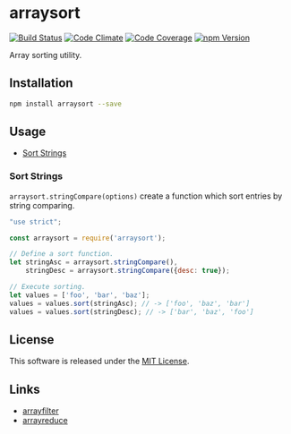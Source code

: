 arraysort
==========

<!---
This file is generated by ape-tmpl. Do not update manually.
--->

<!-- Badge Start -->
<a name="badges"></a>

[![Build Status][bd_travis_shield_url]][bd_travis_url]
[![Code Climate][bd_codeclimate_shield_url]][bd_codeclimate_url]
[![Code Coverage][bd_codeclimate_coverage_shield_url]][bd_codeclimate_url]
[![npm Version][bd_npm_shield_url]][bd_npm_url]

[bd_repo_url]: https://github.com/okunishinishi/node-arraysort
[bd_travis_url]: http://travis-ci.org/okunishinishi/node-arraysort
[bd_travis_shield_url]: http://img.shields.io/travis/okunishinishi/node-arraysort.svg?style=flat
[bd_license_url]: https://github.com/okunishinishi/node-arraysort/blob/master/LICENSE
[bd_codeclimate_url]: http://codeclimate.com/github/okunishinishi/node-arraysort
[bd_codeclimate_shield_url]: http://img.shields.io/codeclimate/github/okunishinishi/node-arraysort.svg?style=flat
[bd_codeclimate_coverage_shield_url]: http://img.shields.io/codeclimate/coverage/github/okunishinishi/node-arraysort.svg?style=flat
[bd_gemnasium_url]: https://gemnasium.com/okunishinishi/node-arraysort
[bd_gemnasium_shield_url]: https://gemnasium.com/okunishinishi/node-arraysort.svg
[bd_npm_url]: http://www.npmjs.org/package/arraysort
[bd_npm_shield_url]: http://img.shields.io/npm/v/arraysort.svg?style=flat
[bd_bower_badge_url]: https://img.shields.io/bower/v/arraysort.svg?style=flat

<!-- Badge End -->


<!-- Description Start -->
<a name="description"></a>

Array sorting utility.

<!-- Description End -->




<!-- Sections Start -->
<a name="sections"></a>

<!-- Section from "doc/readme/01.Installation.md.hbs" Start -->

<a name="section-doc-readme-01-installation-md"></a>
Installation
-----

```bash
npm install arraysort --save
```


<!-- Section from "doc/readme/01.Installation.md.hbs" End -->

<!-- Section from "doc/readme/02.Usage.md.hbs" Start -->

<a name="section-doc-readme-02-usage-md"></a>
Usage
-------

+ [Sort Strings](#sort-strings)

### Sort Strings

`arraysort.stringCompare(options)` create a function which sort entries by string comparing.

```Javascript
"use strict";

const arraysort = require('arraysort');

// Define a sort function.
let stringAsc = arraysort.stringCompare(),
    stringDesc = arraysort.stringCompare({desc: true});

// Execute sorting.
let values = ['foo', 'bar', 'baz'];
values = values.sort(stringAsc); // -> ['foo', 'baz', 'bar']
values = values.sort(stringDesc); // -> ['bar', 'baz', 'foo']

```



<!-- Section from "doc/readme/02.Usage.md.hbs" End -->


<!-- Sections Start -->


<!-- LICENSE Start -->
<a name="license"></a>

License
-------
This software is released under the [MIT License](https://github.com/okunishinishi/node-arraysort/blob/master/LICENSE).

<!-- LICENSE End -->


<!-- Links Start -->
<a name="links"></a>

Links
------

+ [arrayfilter](https://github.com/okunishinishi/node-arrayfilter)
+ [arrayreduce](https://github.com/okunishinishi/node-arrayreduce)

<!-- Links End -->
